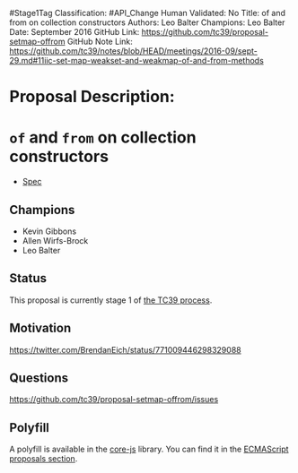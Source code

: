 #Stage1Tag
Classification: #API_Change
Human Validated: No
Title: of and from on collection constructors
Authors: Leo Balter
Champions: Leo Balter
Date: September 2016
GitHub Link: https://github.com/tc39/proposal-setmap-offrom
GitHub Note Link: https://github.com/tc39/notes/blob/HEAD/meetings/2016-09/sept-29.md#11iic-set-map-weakset-and-weakmap-of-and-from-methods

# Proposal Description:
# `of` and `from` on collection constructors


- [Spec](https://tc39.github.io/proposal-setmap-offrom/)


## Champions

- Kevin Gibbons
- Allen Wirfs-Brock
- Leo Balter


## Status

This proposal is currently stage 1 of [the TC39 process](https://github.com/tc39/ecma262/).


## Motivation

https://twitter.com/BrendanEich/status/771009446298329088


## Questions

https://github.com/tc39/proposal-setmap-offrom/issues

## Polyfill

A polyfill is available in the [core-js](https://github.com/zloirock/core-js) library. You can find it in the [ECMAScript proposals section](https://github.com/zloirock/core-js#of-and-from-methods-on-collection-constructors).
